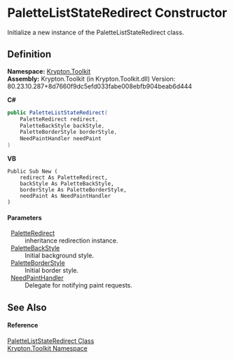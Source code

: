 # PaletteListStateRedirect Constructor


Initialize a new instance of the PaletteListStateRedirect class.



## Definition
**Namespace:** <a href="79d2eac2-21f4-54ff-7552-b20c33c30600.md">Krypton.Toolkit</a>  
**Assembly:** Krypton.Toolkit (in Krypton.Toolkit.dll) Version: 80.23.10.287+8d7660f9dc5efd033fabe008ebfb904beab6d444

**C#**
``` C#
public PaletteListStateRedirect(
	PaletteRedirect redirect,
	PaletteBackStyle backStyle,
	PaletteBorderStyle borderStyle,
	NeedPaintHandler needPaint
)
```
**VB**
``` VB
Public Sub New ( 
	redirect As PaletteRedirect,
	backStyle As PaletteBackStyle,
	borderStyle As PaletteBorderStyle,
	needPaint As NeedPaintHandler
)
```



#### Parameters
<dl><dt>  <a href="eb4bd14d-b283-a570-c104-b4d55603d473.md">PaletteRedirect</a></dt><dd>inheritance redirection instance.</dd><dt>  <a href="c97e1038-2648-15dd-eb6c-99b5855419c6.md">PaletteBackStyle</a></dt><dd>Initial background style.</dd><dt>  <a href="b1fca4a5-050c-8382-9a04-e92bf0a4f34f.md">PaletteBorderStyle</a></dt><dd>Initial border style.</dd><dt>  <a href="33f685bd-f838-7c82-3e84-2827dccd141e.md">NeedPaintHandler</a></dt><dd>Delegate for notifying paint requests.</dd></dl>

## See Also


#### Reference
<a href="d29525d0-d64e-cc36-f84e-8c80f71f4190.md">PaletteListStateRedirect Class</a>  
<a href="79d2eac2-21f4-54ff-7552-b20c33c30600.md">Krypton.Toolkit Namespace</a>  
